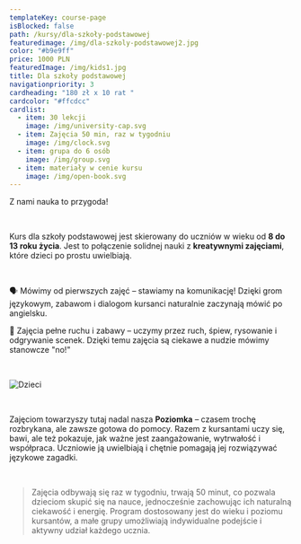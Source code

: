 ```yaml
---
templateKey: course-page
isBlocked: false
path: /kursy/dla-szkoły-podstawowej
featuredimage: /img/dla-szkoly-podstawowej2.jpg
color: "#b9e9ff"
price: 1000 PLN
featuredImage: /img/kids1.jpg
title: Dla szkoły podstawowej
navigationpriority: 3
cardheading: "180 zł x 10 rat "
cardcolor: "#ffcdcc"
cardlist:
  - item: 30 lekcji
    image: /img/university-cap.svg
  - item: Zajęcia 50 min, raz w tygodniu
    image: /img/clock.svg
  - item: grupa do 6 osób
    image: /img/group.svg
  - item: materiały w cenie kursu
    image: /img/open-book.svg
---
```

Z nami nauka to przygoda!

<br/>

Kurs dla szkoły podstawowej jest skierowany do uczniów w wieku od **8 do 13 roku życia**. Jest to połączenie solidnej nauki z **kreatywnymi zajęciami**, które dzieci po prostu uwielbiają. 

<br/>

🗣️ Mówimy od pierwszych zajęć – stawiamy na komunikację! Dzięki grom językowym, zabawom i dialogom kursanci naturalnie zaczynają mówić po angielsku.

🎲 Zajęcia pełne ruchu i zabawy – uczymy przez ruch, śpiew, rysowanie i odgrywanie scenek. Dzięki temu zajęcia są ciekawe a nudzie mówimy stanowcze "no!"

<br/>

![](/img/dla-szkoly-podstawowej2.jpg "Dzieci")

<br/>

Zajęciom towarzyszy tutaj nadal nasza **Poziomka**  – czasem trochę rozbrykana, ale zawsze gotowa do pomocy. Razem z kursantami uczy się, bawi, ale też pokazuje, jak ważne jest zaangażowanie, wytrwałość i współpraca. Uczniowie ją uwielbiają i chętnie pomagają jej rozwiązywać językowe zagadki. 

<br/>

> Zajęcia odbywają się raz w tygodniu, trwają 50 minut, co pozwala dzieciom skupić się na nauce, jednocześnie zachowując ich naturalną ciekawość i energię.  Program dostosowany jest do wieku i poziomu kursantów, a małe grupy umożliwiają indywidualne podejście i aktywny udział każdego ucznia.

<br/>
